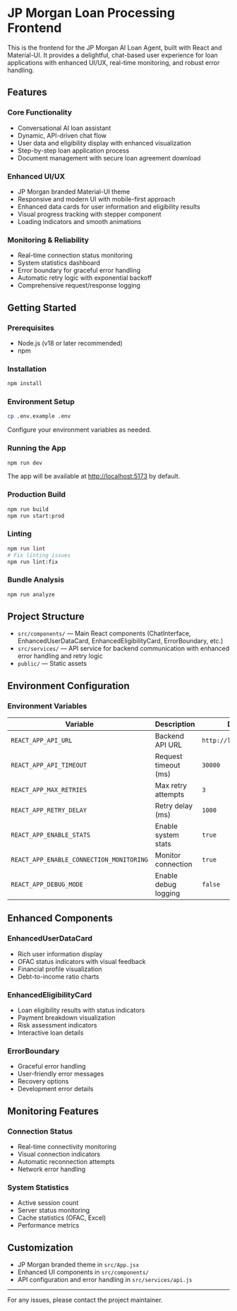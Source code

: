# JP Morgan Loan Processing Frontend

This is the frontend for the JP Morgan AI Loan Agent, built with React and Material-UI. It provides a delightful, chat-based user experience for loan applications with enhanced UI/UX, real-time monitoring, and robust error handling.

## Features

### Core Functionality
- Conversational AI loan assistant
- Dynamic, API-driven chat flow
- User data and eligibility display with enhanced visualization
- Step-by-step loan application process
- Document management with secure loan agreement download

### Enhanced UI/UX
- JP Morgan branded Material-UI theme
- Responsive and modern UI with mobile-first approach
- Enhanced data cards for user information and eligibility results
- Visual progress tracking with stepper component
- Loading indicators and smooth animations

### Monitoring & Reliability
- Real-time connection status monitoring
- System statistics dashboard
- Error boundary for graceful error handling
- Automatic retry logic with exponential backoff
- Comprehensive request/response logging

## Getting Started

### Prerequisites
- Node.js (v18 or later recommended)
- npm

### Installation
```bash
npm install
```

### Environment Setup
```bash
cp .env.example .env
```
Configure your environment variables as needed.

### Running the App
```bash
npm run dev
```
The app will be available at [http://localhost:5173](http://localhost:5173) by default.

### Production Build
```bash
npm run build
npm run start:prod
```

### Linting
```bash
npm run lint
# Fix linting issues
npm run lint:fix
```

### Bundle Analysis
```bash
npm run analyze
```

## Project Structure
- `src/components/` — Main React components (ChatInterface, EnhancedUserDataCard, EnhancedEligibilityCard, ErrorBoundary, etc.)
- `src/services/` — API service for backend communication with enhanced error handling and retry logic
- `public/` — Static assets

## Environment Configuration

### Environment Variables

| Variable | Description | Default |
|----------|-------------|----------|
| `REACT_APP_API_URL` | Backend API URL | `http://localhost:8000` |
| `REACT_APP_API_TIMEOUT` | Request timeout (ms) | `30000` |
| `REACT_APP_MAX_RETRIES` | Max retry attempts | `3` |
| `REACT_APP_RETRY_DELAY` | Retry delay (ms) | `1000` |
| `REACT_APP_ENABLE_STATS` | Enable system stats | `true` |
| `REACT_APP_ENABLE_CONNECTION_MONITORING` | Monitor connection | `true` |
| `REACT_APP_DEBUG_MODE` | Enable debug logging | `false` |

## Enhanced Components

### EnhancedUserDataCard
- Rich user information display
- OFAC status indicators with visual feedback
- Financial profile visualization
- Debt-to-income ratio charts

### EnhancedEligibilityCard
- Loan eligibility results with status indicators
- Payment breakdown visualization
- Risk assessment indicators
- Interactive loan details

### ErrorBoundary
- Graceful error handling
- User-friendly error messages
- Recovery options
- Development error details

## Monitoring Features

### Connection Status
- Real-time connectivity monitoring
- Visual connection indicators
- Automatic reconnection attempts
- Network error handling

### System Statistics
- Active session count
- Server status monitoring
- Cache statistics (OFAC, Excel)
- Performance metrics

## Customization
- JP Morgan branded theme in `src/App.jsx`
- Enhanced UI components in `src/components/`
- API configuration and error handling in `src/services/api.js`

---

For any issues, please contact the project maintainer.
